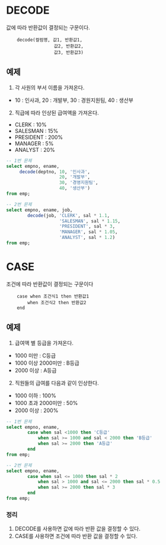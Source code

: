 # DECODE

값에 따라 반환값이 결정되는 구문이다.

        decode(컬럼명, 값1, 반환값1,
                      값2, 반환값2,
                      값3, 반환값3)

## 예제 

1. 각 사원의 부서 이름을 가져온다.
  - 10 : 인사과, 20 : 개발부, 30 : 경원지원팀, 40 : 생산부
2. 직급에 따라 인상된 급여액을 가져온다.
  - CLERK : 10%
  - SALESMAN : 15%
  - PRESIDENT : 200%
  - MANAGER : 5%
  - ANALYST : 20%

```SQL
-- 1번 문제
select empno, ename, 
     decode(deptno, 10, '인사과',
                    20, '개발부',
                    30, '경영지원팀',
                    40, '생산부')
from emp;

-- 2번 문제
select empno, ename, job,
        decode(job, 'CLERK', sal * 1.1,
                    'SALESMAN', sal * 1.15,
                    'PRESIDENT', sal * 3,
                    'MANAGER', sal * 1.05,
                    'ANALYST', sal * 1.2)
from emp;
```

# CASE 

조건에 따라 반환값이 결정되는 구문이다

        case when 조건식1 then 반환값1 
            when 조건식2 then 반환값2
        end

## 예제 

1. 급여액 별 등급을 가져온다.
  - 1000 미만 : C등급
  - 1000 이상 2000미만 : B등급
  - 2000 이상 : A등급
2. 직원들의 급여를 다음과 같이 인상한다.
  - 1000 이하 : 100%
  - 1000 초과 2000미만 : 50%
  - 2000 이상 : 200%

```SQL
-- 1번 문제
select empno, ename,
        case when sal <1000 then 'C등급'
            when sal >= 1000 and sal < 2000 then 'B등급'
            when sal >= 2000 then 'A등급'
        end
from emp;

-- 2번 문제 
select empno, ename,
        case when sal <= 1000 then sal * 2
            when sal > 1000 and sal <= 2000 then sal * 0.5
            when sal >= 2000 then sal * 3
        end
from emp;
```

### 정리 

1. DECODE를 사용하면 값에 따라 반환 값을 결정할 수 있다.
2. CASE를 사용하면 조건에 따라 반환 값을 결정할 수 있다.